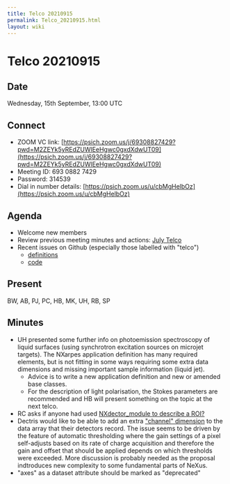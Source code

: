 ```yaml
---
title: Telco 20210915
permalink: Telco_20210915.html
layout: wiki
---
```

Telco 20210915
==============

Date
----

Wednesday, 15th September, 13:00 UTC

<!-- end of autogeneration -->

Connect
-------
* ZOOM VC link: [https://psich.zoom.us/j/69308827429?pwd=M2ZEYk5yREdZUWlEeHgwc0gxdXdwUT09](https://psich.zoom.us/j/69308827429?pwd=M2ZEYk5yREdZUWlEeHgwc0gxdXdwUT09)
* Meeting ID:   693 0882 7429
* Password:     314539
* Dial in number details: [https://psich.zoom.us/u/cbMgHelbOz](https://psich.zoom.us/u/cbMgHelbOz)


Agenda
------
   * Welcome new members
   * Review previous meeting minutes and actions: [July Telco](Telco_20210728.md)
   * Recent issues on Github (especially those labelled with "telco")
     * [definitions](https://github.com/nexusformat/definitions/issues?q=is%3Aopen+is%3Aissue)
     * [code](https://github.com/nexusformat/code/issues?q=is%3Aopen+is%3Aissue)

Present
--------
BW, AB, PJ, PC, HB, MK, UH, RB, SP

Minutes
--------
* UH presented some further info on photoemission spectroscopy of liquid surfaces (using synchrotron excitation sources on microjet targets). The NXarpes application definition has many required elements, but is not fitting in some ways requiring some extra data dimensions and missing important sample information (liquid jet). 
   * Advice is to write a new application definition and new or amended base classes.
   * For the description of light polarisation, the Stokes parameters are recommended and HB will present something on the topic at the next telco.
* RC asks if anyone had used [NXdector_module to describe a ROI?](https://github.com/nexusformat/definitions/issues/939)
* Dectris would like to be able to add an extra ["channel" dimension](https://github.com/nexusformat/definitions/issues/940) to the data array that their detectors record. The issue seems to be driven by the feature of automatic thresholding where the gain settings of a pixel self-adjusts based on its rate of charge acquisition and therefore the gain and offset that should be applied depends on which thresholds were exceeded. More discussion is probably needed as the proposal indtroduces new complexity to some fundamental parts of NeXus.
* "axes" as a dataset attribute should be marked as "deprecated"


